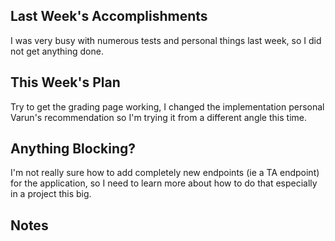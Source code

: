 ## Last Week's Accomplishments


I was very busy with numerous tests and personal things last week,
so I did not get anything done.

## This Week's Plan
Try to get the grading page working, I changed the implementation personal
Varun's recommendation so I'm trying it from a different angle this time.

## Anything Blocking?
I'm not really sure how to add completely new endpoints (ie a TA endpoint) for 
the application, so I need to learn more about how to do that especially in a 
project this big.

## Notes
